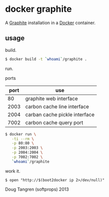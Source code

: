 # docker graphite

A [Graphite](http://graphite.readthedocs.org/en/latest/overview.html) installation in a [Docker](https://www.docker.com/) container.

## usage

build.

```bash
$ docker build -t `whoami`/graphite .
```

run.

ports

port  | use
------|-----------------
80    | graphite web interface
2003  | carbon cache line interface
2004  | carban cache pickle interface
7002  | carbon cache query port


```bash
$ docker run \
   -ti --rm \
   -p 80:80 \
   -p 2003:2003 \
   -p 2004:2004 \
   -p 7002:7002 \
   `whoami`/graphite
```

work it.

```
$ open "http://$(boot2docker ip 2>/dev/null)"
```

Doug Tangren (softprops) 2013
